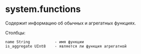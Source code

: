 # system.functions

Содержит информацию об обычных и агрегатных функциях.

Столбцы:

```text
name String           - имя функции
is_aggregate UInt8    - является ли функция агрегатной
```
